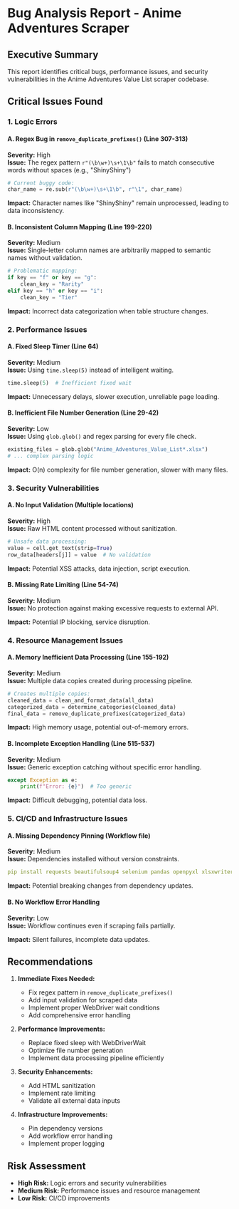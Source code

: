 # Bug Analysis Report - Anime Adventures Scraper

## Executive Summary
This report identifies critical bugs, performance issues, and security vulnerabilities in the Anime Adventures Value List scraper codebase.

## Critical Issues Found

### 1. Logic Errors

#### A. Regex Bug in `remove_duplicate_prefixes()` (Line 307-313)
**Severity:** High  
**Issue:** The regex pattern `r"(\b\w+)\s+\1\b"` fails to match consecutive words without spaces (e.g., "ShinyShiny")

```python
# Current buggy code:
char_name = re.sub(r"(\b\w+)\s+\1\b", r"\1", char_name)
```

**Impact:** Character names like "ShinyShiny" remain unprocessed, leading to data inconsistency.

#### B. Inconsistent Column Mapping (Line 199-220)
**Severity:** Medium  
**Issue:** Single-letter column names are arbitrarily mapped to semantic names without validation.

```python
# Problematic mapping:
if key == "f" or key == "g":
    clean_key = "Rarity"
elif key == "h" or key == "i":
    clean_key = "Tier"
```

**Impact:** Incorrect data categorization when table structure changes.

### 2. Performance Issues

#### A. Fixed Sleep Timer (Line 64)
**Severity:** Medium  
**Issue:** Using `time.sleep(5)` instead of intelligent waiting.

```python
time.sleep(5)  # Inefficient fixed wait
```

**Impact:** Unnecessary delays, slower execution, unreliable page loading.

#### B. Inefficient File Number Generation (Line 29-42)
**Severity:** Low  
**Issue:** Using `glob.glob()` and regex parsing for every file check.

```python
existing_files = glob.glob("Anime_Adventures_Value_List*.xlsx")
# ... complex parsing logic
```

**Impact:** O(n) complexity for file number generation, slower with many files.

### 3. Security Vulnerabilities

#### A. No Input Validation (Multiple locations)
**Severity:** High  
**Issue:** Raw HTML content processed without sanitization.

```python
# Unsafe data processing:
value = cell.get_text(strip=True)
row_data[headers[j]] = value  # No validation
```

**Impact:** Potential XSS attacks, data injection, script execution.

#### B. Missing Rate Limiting (Line 54-74)
**Severity:** Medium  
**Issue:** No protection against making excessive requests to external API.

**Impact:** Potential IP blocking, service disruption.

### 4. Resource Management Issues

#### A. Memory Inefficient Data Processing (Line 155-192)
**Severity:** Medium  
**Issue:** Multiple data copies created during processing pipeline.

```python
# Creates multiple copies:
cleaned_data = clean_and_format_data(all_data)
categorized_data = determine_categories(cleaned_data)
final_data = remove_duplicate_prefixes(categorized_data)
```

**Impact:** High memory usage, potential out-of-memory errors.

#### B. Incomplete Exception Handling (Line 515-537)
**Severity:** Medium  
**Issue:** Generic exception catching without specific error handling.

```python
except Exception as e:
    print(f"Error: {e}")  # Too generic
```

**Impact:** Difficult debugging, potential data loss.

### 5. CI/CD and Infrastructure Issues

#### A. Missing Dependency Pinning (Workflow file)
**Severity:** Medium  
**Issue:** Dependencies installed without version constraints.

```yaml
pip install requests beautifulsoup4 selenium pandas openpyxl xlsxwriter
```

**Impact:** Potential breaking changes from dependency updates.

#### B. No Workflow Error Handling
**Severity:** Low  
**Issue:** Workflow continues even if scraping fails partially.

**Impact:** Silent failures, incomplete data updates.

## Recommendations

1. **Immediate Fixes Needed:**
   - Fix regex pattern in `remove_duplicate_prefixes()`
   - Add input validation for scraped data
   - Implement proper WebDriver wait conditions
   - Add comprehensive error handling

2. **Performance Improvements:**
   - Replace fixed sleep with WebDriverWait
   - Optimize file number generation
   - Implement data processing pipeline efficiently

3. **Security Enhancements:**
   - Add HTML sanitization
   - Implement rate limiting
   - Validate all external data inputs

4. **Infrastructure Improvements:**
   - Pin dependency versions
   - Add workflow error handling
   - Implement proper logging

## Risk Assessment
- **High Risk:** Logic errors and security vulnerabilities
- **Medium Risk:** Performance issues and resource management
- **Low Risk:** CI/CD improvements